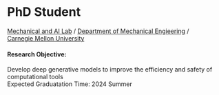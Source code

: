 # PhD Student
[Mechanical and AI Lab](https://sites.google.com/view/barati) / 
[Department of Mechanical Engieering](https://www.meche.engineering.cmu.edu/) / <br />
[Carnegie Mellon University](https://www.cmu.edu/) 
#### Research Objective: 
Develop deep generative models to improve the efficiency and safety of computational tools <br />
Expected Graduatation Time: 2024 Summer

